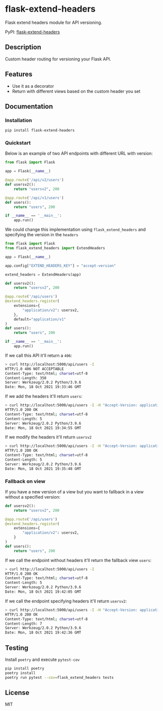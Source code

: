 # flask-extend-headers

Flask extend headers module for API versioning.

PyPI: [flask-extend-headers](https://pypi.org/project/flask-extend-headers/)

## Description

Custom header routing for versioning your Flask API.

## Features

* Use it as a decorator
* Return with different views based on the custom header you set

## Documentation

### Installation

```bash
pip install flask-extend-headers
```

### Quickstart

Below is an example of two API endpoints with different URL with version:

```python
from flask import Flask

app = Flask(__name__)

@app.route('/api/v2/users')
def usersv2():
    return "usersv2", 200

@app.route('/api/v1/users')
def users():
    return "users", 200

if __name__ == '__main__':
    app.run()
```

We could change this implementation using `flask_extend_headers` and specifying the version in the `headers`

```python
from flask import Flask
from flask_extend_headers import ExtendHeaders

app = Flask(__name__)

app.config["EXTEND_HEADERS_KEY"] = "accept-version"

extend_headers = ExtendHeaders(app)

def usersv2():
    return "usersv2", 200

@app.route('/api/users')
@extend_headers.register(
    extensions={
        "application/v2": usersv2,
    },
    default="application/v1"
)
def users():
    return "users", 200

if __name__ == '__main__':
    app.run()
```

If we call this API it'll return a `406`:

```bash
> curl http://localhost:5000/api/users -I
HTTP/1.0 406 NOT ACCEPTABLE
Content-Type: text/html; charset=utf-8
Content-Length: 350
Server: Werkzeug/2.0.2 Python/3.9.6
Date: Mon, 18 Oct 2021 19:33:46 GMT
```

If we add the headers it'll return `users`:

```bash
> curl http://localhost:5000/api/users -I -H "Accept-Version: application/v1"
HTTP/1.0 200 OK
Content-Type: text/html; charset=utf-8
Content-Length: 5
Server: Werkzeug/2.0.2 Python/3.9.6
Date: Mon, 18 Oct 2021 19:34:55 GMT
```

If we modify the headers it'll return `usersv2`
```bash
> curl http://localhost:5000/api/users -I -H "Accept-Version: application/v2"
HTTP/1.0 200 OK
Content-Type: text/html; charset=utf-8
Content-Length: 5
Server: Werkzeug/2.0.2 Python/3.9.6
Date: Mon, 18 Oct 2021 19:35:48 GMT
```


### Fallback on view

If you have a new version of a view but you want to fallback in a view without a specified version:

```python
def usersv2():
    return "usersv2", 200

@app.route('/api/users')
@extend_headers.register(
    extensions={
        "application/v2": usersv2,
    }
)
def users():
    return "users", 200
```

If we call the endpoint without headers it'll return the fallback view `users`:

```bash
> curl http://localhost:5000/api/users -I
HTTP/1.0 200 OK
Content-Type: text/html; charset=utf-8
Content-Length: 5
Server: Werkzeug/2.0.2 Python/3.9.6
Date: Mon, 18 Oct 2021 19:42:05 GMT
```

If we call the endpoint specifying headers it'll return `usersv2`:

```bash
> curl http://localhost:5000/api/users -I -H "Accept-Version: application/v2"
HTTP/1.0 200 OK
Content-Type: text/html; charset=utf-8
Content-Length: 7
Server: Werkzeug/2.0.2 Python/3.9.6
Date: Mon, 18 Oct 2021 19:42:36 GMT
```

## Testing

Install `poetry` and execute `pytest-cov`

```bash
pip install poetry
poetry install
poetry run pytest --cov=flask_extend_headers tests
```

## License

MIT
